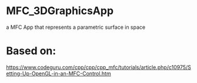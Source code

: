 # MFC_3DGraphicsApp
a MFC App that represents a parametric surface in space

# Based on:
https://www.codeguru.com/cpp/cpp/cpp_mfc/tutorials/article.php/c10975/Setting-Up-OpenGL-in-an-MFC-Control.htm
